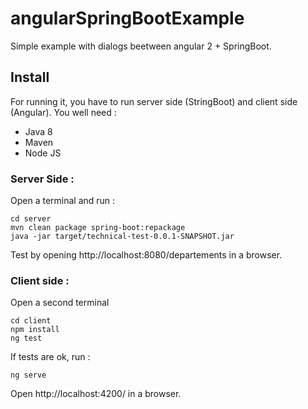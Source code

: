 # angularSpringBootExample
Simple example with dialogs beetween angular 2 + SpringBoot.

## Install
For running it, you have to run server side (StringBoot) and client side (Angular).
You well need : 
- Java 8
- Maven
- Node JS

### Server Side :

Open a terminal and run : 
```
cd server
mvn clean package spring-boot:repackage
java -jar target/technical-test-0.0.1-SNAPSHOT.jar
```

Test by opening http://localhost:8080/departements in a browser. 


### Client side :
Open a second  terminal
```
cd client
npm install
ng test
```

If tests are ok, run : 
```
ng serve
```

Open http://localhost:4200/ in a browser.


